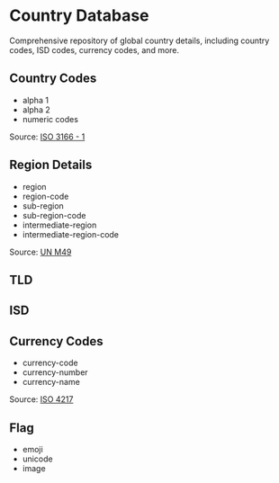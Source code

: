 # Country Database
Comprehensive repository of global country details, including country codes, ISD codes, currency codes, and more. 

## Country Codes
- alpha 1
- alpha 2
- numeric codes
  
Source: [ISO 3166 - 1](https://en.wikipedia.org/wiki/ISO_3166-1)

## Region Details
- region
- region-code
- sub-region
- sub-region-code
- intermediate-region
- intermediate-region-code

Source: [UN M49](https://unstats.un.org/unsd/methodology/m49/overview/)

## TLD

## ISD

## Currency Codes
- currency-code
- currency-number
- currency-name

Source: [ISO 4217](https://en.wikipedia.org/wiki/ISO_4217)

## Flag
- emoji
- unicode
- image
